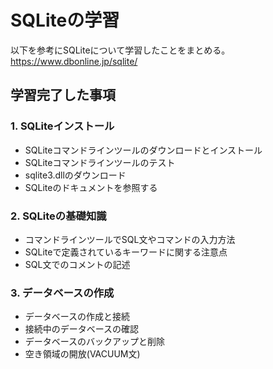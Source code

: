# SQLiteの学習

以下を参考にSQLiteについて学習したことをまとめる。
https://www.dbonline.jp/sqlite/

## 学習完了した事項

### 1. SQLiteインストール
- SQLiteコマンドラインツールのダウンロードとインストール
- SQLiteコマンドラインツールのテスト
- sqlite3.dllのダウンロード
- SQLiteのドキュメントを参照する

### 2. SQLiteの基礎知識
- コマンドラインツールでSQL文やコマンドの入力方法
- SQLiteで定義されているキーワードに関する注意点
- SQL文でのコメントの記述

### 3. データベースの作成
- データベースの作成と接続
- 接続中のデータベースの確認
- データベースのバックアップと削除
- 空き領域の開放(VACUUM文)